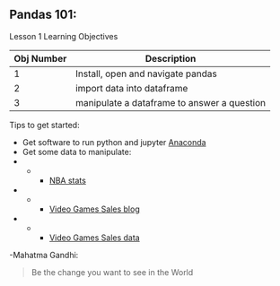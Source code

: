 ## Pandas 101:  

Lesson 1 Learning Objectives

Obj Number | Description 
------------ | -------------
1 | Install, open and navigate pandas
2 | import data into dataframe
3 | manipulate a dataframe to answer a question



Tips to get started:
* Get software to run python and jupyter [Anaconda](https://www.anaconda.com/products/individual)
* Get some data to manipulate:
* * - [NBA stats](https://www.kaggle.com/nathanlauga/nba-games)
* * - [Video Games Sales blog](https://towardsdatascience.com/10-python-pandas-tricks-to-make-data-analysis-more-enjoyable-cb8f55af8c30)
* * - [Video Games Sales data](https://github.com/jph98/pandas-playground/blob/master/vgsales-12-4-2019.csv)




-Mahatma Gandhi:

> Be the change you want to see in the World
